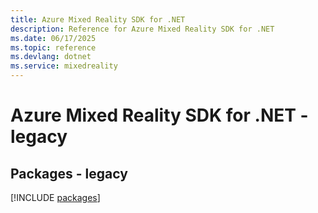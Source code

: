 ```yaml
---
title: Azure Mixed Reality SDK for .NET
description: Reference for Azure Mixed Reality SDK for .NET
ms.date: 06/17/2025
ms.topic: reference
ms.devlang: dotnet
ms.service: mixedreality
---
```

# Azure Mixed Reality SDK for .NET - legacy
## Packages - legacy
[!INCLUDE [packages](mixed-reality-index.md)]